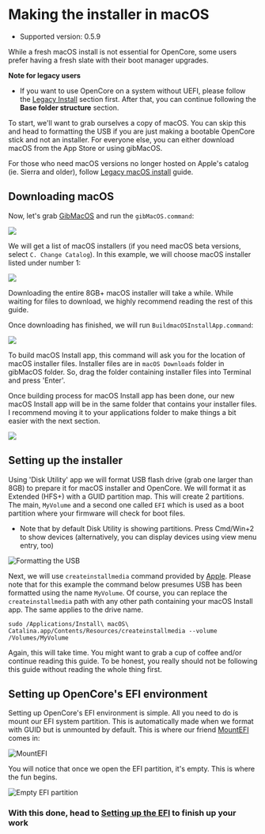 
# Making the installer in macOS

* Supported version: 0.5.9

While a fresh macOS install is not essential for OpenCore, some users prefer having a fresh slate with their boot manager upgrades.

**Note for legacy users**

* If you want to use OpenCore on a system without UEFI, please follow the [Legacy Install](https://dortania.github.io/OpenCore-Desktop-Guide/extras/legacy.html) section first. After that, you can continue following the **Base folder structure** section.

To start, we'll want to grab ourselves a copy of macOS. You can skip this and head to formatting the USB if you are just making a bootable OpenCore stick and not an installer. For everyone else, you can either download macOS from the App Store or using gibMacOS.

For those who need macOS versions no longer hosted on Apple's catalog (ie. Sierra and older), follow [Legacy macOS install](https://github.com/dortania/OpenCore-Desktop-Guide/blob/master/installer-guide/legacy-mac-install.md) guide.

## Downloading macOS

Now, let's grab [GibMacOS](https://github.com/corpnewt/gibMacOS) and run the `gibMacOS.command`:

![](/images/installer-guide/mac-install-md/gib.png)

We will get a list of macOS installers (if you need macOS beta versions, select `C. Change Catalog`). In this example, we will choose macOS installer listed under number 1:

![](/images/installer-guide/mac-install-md/gib-process.png)

Downloading the entire 8GB+ macOS installer will take a while. While waiting for files to download, we highly recommend reading the rest of this guide. 

Once downloading has finished, we will run `BuildmacOSInstallApp.command`:

![](/images/installer-guide/mac-install-md/gib-location.png)

To build macOS Install app, this command will ask you for the location of macOS installer files. Installer files are in `macOS Downloads` folder in gibMacOS folder. So, drag the folder containing installer files into Terminal and press 'Enter'.

Once building process for macOS Install app has been done, our new macOS Install app will be in the same folder that contains your installer files. I recommend moving it to your applications folder to make things a bit easier with the next section.

![](/images/installer-guide/mac-install-md/gib-done.png)

## Setting up the installer

Using 'Disk Utility' app we will format USB flash drive (grab one larger than 8GB) to prepare it for macOS installer and OpenCore. We will format it as Extended (HFS+) with a GUID partition map. This will create 2 partitions. The main, `MyVolume` and a second one called `EFI` which is used as a boot partition where your firmware will check for boot files.

* Note that by default Disk Utility is showing partitions. Press Cmd/Win+2 to show devices (alternatively, you can display devices using view menu entry, too)

![Formatting the USB](/images/installer-guide/mac-install-md/format-usb.png)

Next, we will use `createinstallmedia` command provided by [Apple](https://support.apple.com/en-us/HT201372). Please note that for this example the command below presumes USB has been formatted using the name `MyVolume`. Of course, you can replace the `createinstallmedia` path with any other path containing your macOS Install app. The same applies to the drive name.

```text
sudo /Applications/Install\ macOS\ Catalina.app/Contents/Resources/createinstallmedia --volume /Volumes/MyVolume
```

Again, this will take time. You might want to grab a cup of coffee and/or continue reading this guide. To be honest, you really should not be following this guide without reading the whole thing first.

## Setting up OpenCore's EFI environment

Setting up OpenCore's EFI environment is simple. All you need to do is mount our EFI system partition. This is automatically made when we format with GUID but is unmounted by default. This is where our friend [MountEFI](https://github.com/corpnewt/MountEFI) comes in:

![MountEFI](/images/installer-guide/mac-install-md/mount-efi-usb.png)

You will notice that once we open the EFI partition, it's empty. This is where the fun begins.

![Empty EFI partition](/images/installer-guide/mac-install-md/base-efi.png)

### With this done, head to [Setting up the EFI](/installer-guide/opencore-efi.md) to finish up your work
